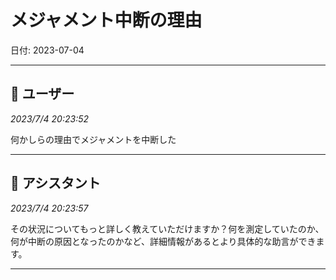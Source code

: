 # メジャメント中断の理由

日付: 2023-07-04

---

## 👤 ユーザー
*2023/7/4 20:23:52*

何かしらの理由でメジャメントを中断した

---

## 🤖 アシスタント
*2023/7/4 20:23:57*

その状況についてもっと詳しく教えていただけますか？何を測定していたのか、何が中断の原因となったのかなど、詳細情報があるとより具体的な助言ができます。

---
